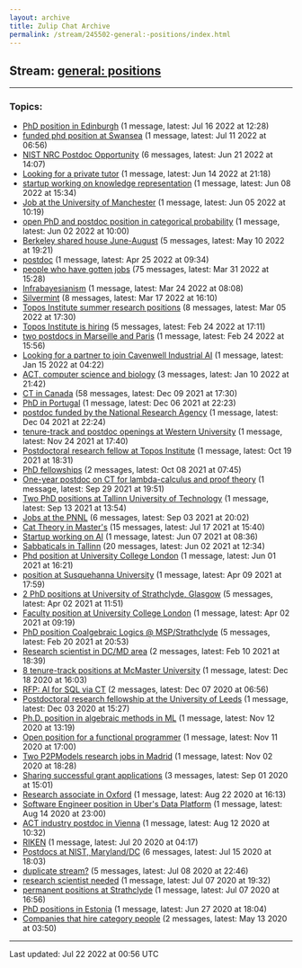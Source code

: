 ```yaml
---
layout: archive
title: Zulip Chat Archive
permalink: /stream/245502-general:-positions/index.html
---
```


## Stream: [general: positions](https://mattecapu.github.io/ct-zulip-archive/stream/245502-general:-positions/index.html)
---

### Topics:

* [PhD position in Edinburgh](topic/topic_PhD.20position.20in.20Edinburgh.html) (1 message, latest: Jul 16 2022 at 12:28)
* [funded phd position at Swansea](topic/topic_funded.20phd.20position.20at.20Swansea.html) (1 message, latest: Jul 11 2022 at 06:56)
* [NIST NRC Postdoc Opportunity](topic/topic_NIST.20NRC.20Postdoc.20Opportunity.html) (6 messages, latest: Jun 21 2022 at 14:07)
* [Looking for a private tutor](topic/topic_Looking.20for.20a.20private.20tutor.html) (1 message, latest: Jun 14 2022 at 21:18)
* [startup working on knowledge representation](topic/topic_startup.20working.20on.20knowledge.20representation.html) (1 message, latest: Jun 08 2022 at 15:34)
* [Job at the University of Manchester](topic/topic_Job.20at.20the.20University.20of.20Manchester.html) (1 message, latest: Jun 05 2022 at 10:19)
* [open PhD and postdoc position in categorical probability](topic/topic_open.20PhD.20and.20postdoc.20position.20in.20categorical.20probability.html) (1 message, latest: Jun 02 2022 at 10:00)
* [Berkeley shared house June-August](topic/topic_Berkeley.20shared.20house.20June-August.html) (5 messages, latest: May 10 2022 at 19:21)
* [postdoc](topic/topic_postdoc.html) (1 message, latest: Apr 25 2022 at 09:34)
* [people who have gotten jobs](topic/topic_people.20who.20have.20gotten.20jobs.html) (75 messages, latest: Mar 31 2022 at 15:28)
* [Infrabayesianism](topic/topic_Infrabayesianism.html) (1 message, latest: Mar 24 2022 at 08:08)
* [Silvermint](topic/topic_Silvermint.html) (8 messages, latest: Mar 17 2022 at 16:10)
* [Topos Institute summer research positions](topic/topic_Topos.20Institute.20summer.20research.20positions.html) (8 messages, latest: Mar 05 2022 at 17:30)
* [Topos Institute is hiring](topic/topic_Topos.20Institute.20is.20hiring.html) (5 messages, latest: Feb 24 2022 at 17:11)
* [two postdocs in Marseille and Paris](topic/topic_two.20postdocs.20in.20Marseille.20and.20Paris.html) (1 message, latest: Feb 24 2022 at 15:56)
* [Looking for a partner to join Cavenwell Industrial AI](topic/topic_Looking.20for.20a.20partner.20to.20join.20Cavenwell.20Industrial.20AI.html) (1 message, latest: Jan 15 2022 at 04:22)
* [ACT, computer science and biology](topic/topic_ACT.2C.20computer.20science.20and.20biology.html) (3 messages, latest: Jan 10 2022 at 21:42)
* [CT in Canada](topic/topic_CT.20in.20Canada.html) (58 messages, latest: Dec 09 2021 at 17:30)
* [PhD in Portugal](topic/topic_PhD.20in.20Portugal.html) (1 message, latest: Dec 06 2021 at 22:23)
* [postdoc funded by the  National Research Agency](topic/topic_postdoc.20funded.20by.20the.20.20National.20Research.20Agency.html) (1 message, latest: Dec 04 2021 at 22:24)
* [tenure-track and postdoc openings at Western University](topic/topic_tenure-track.20and.20postdoc.20openings.20at.20Western.20University.html) (1 message, latest: Nov 24 2021 at 17:40)
* [Postdoctoral research fellow at Topos Institute](topic/topic_Postdoctoral.20research.20fellow.20at.20Topos.20Institute.html) (1 message, latest: Oct 19 2021 at 18:31)
* [PhD fellowships](topic/topic_PhD.20fellowships.html) (2 messages, latest: Oct 08 2021 at 07:45)
* [One-year postdoc on CT for lambda-calculus and proof theory](topic/topic_One-year.20postdoc.20on.20CT.20for.20lambda-calculus.20and.20proof.20theory.html) (1 message, latest: Sep 29 2021 at 19:51)
* [Two PhD positions at Tallinn University of Technology](topic/topic_Two.20PhD.20positions.20at.20Tallinn.20University.20of.20Technology.html) (1 message, latest: Sep 13 2021 at 13:54)
* [Jobs at the PNNL](topic/topic_Jobs.20at.20the.20PNNL.html) (6 messages, latest: Sep 03 2021 at 20:02)
* [Cat Theory in Master's](topic/topic_Cat.20Theory.20in.20Master's.html) (15 messages, latest: Jul 17 2021 at 15:40)
* [Startup working on AI](topic/topic_Startup.20working.20on.20AI.html) (1 message, latest: Jun 07 2021 at 08:36)
* [Sabbaticals in Tallinn](topic/topic_Sabbaticals.20in.20Tallinn.html) (20 messages, latest: Jun 02 2021 at 12:34)
* [Phd position at University College London](topic/topic_Phd.20position.20at.20University.20College.20London.html) (1 message, latest: Jun 01 2021 at 16:21)
* [position at Susquehanna University](topic/topic_position.20at.20Susquehanna.20University.html) (1 message, latest: Apr 09 2021 at 17:59)
* [2 PhD positions at University of Strathclyde, Glasgow](topic/topic_2.20PhD.20positions.20at.20University.20of.20Strathclyde.2C.20Glasgow.html) (5 messages, latest: Apr 02 2021 at 11:51)
* [Faculty position at University College London](topic/topic_Faculty.20position.20at.20University.20College.20London.html) (1 message, latest: Apr 02 2021 at 09:19)
* [PhD position Coalgebraic Logics @ MSP/Strathclyde](topic/topic_PhD.20position.20Coalgebraic.20Logics.20.40.20MSP.2FStrathclyde.html) (5 messages, latest: Feb 20 2021 at 20:53)
* [Research scientist in DC/MD area](topic/topic_Research.20scientist.20in.20DC.2FMD.20area.html) (2 messages, latest: Feb 10 2021 at 18:39)
* [8 tenure-track positions at McMaster University](topic/topic_8.20tenure-track.20positions.20at.20McMaster.20University.html) (1 message, latest: Dec 18 2020 at 16:03)
* [RFP: AI for SQL via CT](topic/topic_RFP.3A.20AI.20for.20SQL.20via.20CT.html) (2 messages, latest: Dec 07 2020 at 06:56)
* [Postdoctoral research fellowship at the University of Leeds](topic/topic_Postdoctoral.20research.20fellowship.20at.20the.20University.20of.20Leeds.html) (1 message, latest: Dec 03 2020 at 15:27)
* [Ph.D. position in algebraic methods in ML](topic/topic_Ph.2ED.2E.20position.20in.20algebraic.20methods.20in.20ML.html) (1 message, latest: Nov 12 2020 at 13:19)
* [Open position for a functional programmer](topic/topic_Open.20position.20for.20a.20functional.20programmer.html) (1 message, latest: Nov 11 2020 at 17:00)
* [Two P2PModels research jobs in Madrid](topic/topic_Two.20P2PModels.20research.20jobs.20in.20Madrid.html) (1 message, latest: Nov 02 2020 at 18:28)
* [Sharing successful grant applications](topic/topic_Sharing.20successful.20grant.20applications.html) (3 messages, latest: Sep 01 2020 at 15:01)
* [Research associate in Oxford](topic/topic_Research.20associate.20in.20Oxford.html) (1 message, latest: Aug 22 2020 at 16:13)
* [Software Engineer position in Uber's Data Platform](topic/topic_Software.20Engineer.20position.20in.20Uber's.20Data.20Platform.html) (1 message, latest: Aug 14 2020 at 23:00)
* [ACT industry postdoc in Vienna](topic/topic_ACT.20industry.20postdoc.20in.20Vienna.html) (1 message, latest: Aug 12 2020 at 10:32)
* [RIKEN](topic/topic_RIKEN.html) (1 message, latest: Jul 20 2020 at 04:17)
* [Postdocs at NIST, Maryland/DC](topic/topic_Postdocs.20at.20NIST.2C.20Maryland.2FDC.html) (6 messages, latest: Jul 15 2020 at 18:03)
* [duplicate stream?](topic/topic_duplicate.20stream.3F.html) (5 messages, latest: Jul 08 2020 at 22:46)
* [research scientist needed](topic/topic_research.20scientist.20needed.html) (1 message, latest: Jul 07 2020 at 19:32)
* [permanent positions at Strathclyde](topic/topic_permanent.20positions.20at.20Strathclyde.html) (1 message, latest: Jul 07 2020 at 16:56)
* [PhD positions in Estonia](topic/topic_PhD.20positions.20in.20Estonia.html) (1 message, latest: Jun 27 2020 at 18:04)
* [Companies that hire category people](topic/topic_Companies.20that.20hire.20category.20people.html) (2 messages, latest: May 13 2020 at 03:50)

<hr><p>Last updated: Jul 22 2022 at 00:56 UTC</p>